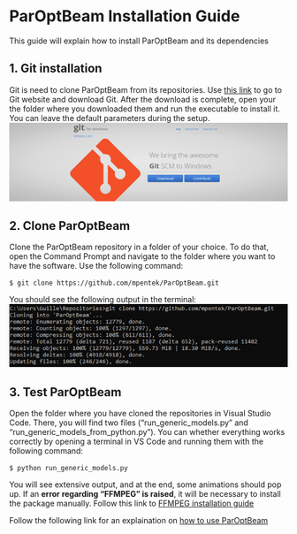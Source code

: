 # ParOptBeam Installation Guide
This guide will explain how to install ParOptBeam and its dependencies

## 1. Git installation
Git is need to clone ParOptBeam from its repositories. Use [this link](https://gitforwindows.org/) to go to Git website and download Git. After the download is complete, open your the folder where you downloaded them and run the executable to install it. You can leave the default parameters during the setup.
![git](../../../../../images/WindEngineering/git.png)

## 2. Clone ParOptBeam
Clone the ParOptBeam repository in a folder of your choice. To do that, open the Command Prompt and navigate to the folder where you want to have the software. Use the following command:
```shell
$ git clone https://github.com/mpentek/ParOptBeam.git
```

You should see the following output in the terminal:
![CloneOutput](../../../../../images/WindEngineering/CloneOutput.png)

## 3. Test ParOptBeam
Open the folder where you have cloned the repositories in Visual Studio Code. There, you will find two files (“run_generic_models.py” and “run_generic_models_from_python.py”). You can whether everything works correctly by opening a terminal in VS Code and running them with the following command:
```shell
$ python run_generic_models.py
```

You will see extensive output, and at the end, some animations should pop up. If an **error regarding “FFMPEG” is raised**, it will be necessary to install the package manually. Follow this link to [FFMPEG installation guide](FFMPEG.md)

Follow the following link for an explaination on [how to use ParOptBeam](../ParOptBeam_Guide.md)

